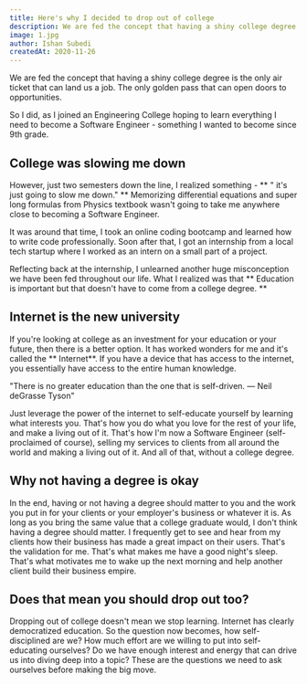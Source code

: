 ```yaml
---
title: Here's why I decided to drop out of college
description: We are fed the concept that having a shiny college degree is the only air ticket that can land us a job. The only golden pass that can open doors to opportunities.
image: 1.jpg
author: Ishan Subedi
createdAt: 2020-11-26
---
```


We are fed the concept that having a shiny college degree is the only air ticket that can land us a job. The only golden pass that can open doors to opportunities. 

So I did, as I joined an Engineering College hoping to learn everything I need to become a Software Engineer - something I wanted to become since 9th grade.

## College was slowing me down

However, just two semesters down the line, I realized something - ** " it's just going to slow me down." **  Memorizing differential equations and super long formulas from Physics textbook wasn't going to take me anywhere close to becoming a Software Engineer. 

It was around that time, I took an online coding bootcamp and learned how to write code professionally. Soon after that, I got an internship from a local tech startup where I worked as an intern on a small part of a project.

Reflecting back at the internship, I unlearned another huge misconception we have been fed throughout our life. What I realized was that ** Education is important but that doesn't have to come from a college degree. **

## Internet is the new university

If you're looking at college as an investment for your education or your future, then there is a better option. It has worked wonders for me and it's called the ** Internet**. If you have a device that has access to the internet, you essentially have access to the entire human knowledge.

<div class="display-1 grey--text text--darken-2 my-16">
"There is no greater education than the one that is self-driven. — Neil deGrasse Tyson"
</div>

Just leverage the power of the internet to self-educate yourself by learning what interests you. That's how you do what you love for the rest of your life, and make a living out of it. That's how I'm now a Software Engineer (self-proclaimed of course), selling my services to clients from all around the world and making a living out of it. And all of that, without a college degree. 

## Why not having a degree is okay

In the end, having or not having a degree should matter to you and the work you put in for your clients or your employer's business or whatever it is. As long as you bring the same value that a college graduate would, I don't think having a degree should matter. I frequently get to see and hear from my clients how their business has made a great impact on their users. That's the validation for me. That's what makes me have a good night's sleep. That's what motivates me to wake up the next morning and help another client build their business empire. 

## Does that mean you should drop out too?

Dropping out of college doesn't mean we stop learning. Internet has clearly democratized education. So the question now becomes, how self-disciplined are we? How much effort are we willing to put into self-educating ourselves?  Do we have enough interest and energy that can drive us into diving deep into a topic? These are the questions we need to ask ourselves before making the big move.
